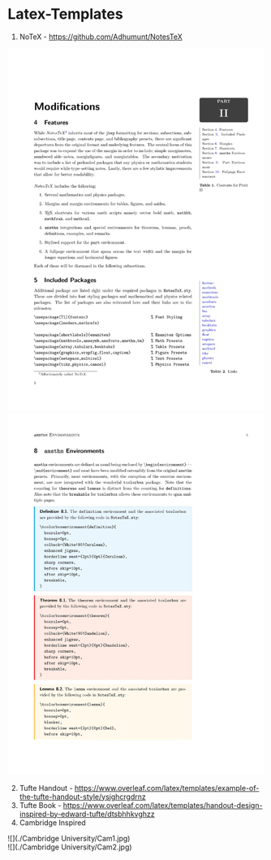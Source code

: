 # Latex-Templates

1. NoTeX - https://github.com/Adhumunt/NotesTeX

![](./NoTeX/NotesTex1.jpg)  
![](./NoTeX/NotesTex2.jpg)  

2. Tufte Handout - https://www.overleaf.com/latex/templates/example-of-the-tufte-handout-style/ysjghcrgdrnz
3. Tufte Book - https://www.overleaf.com/latex/templates/handout-design-inspired-by-edward-tufte/dtsbhhkvghzz
4. Cambridge Inspired

![](./Cambridge University/Cam1.jpg)  
![](./Cambridge University/Cam2.jpg)  


